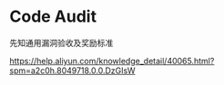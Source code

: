 # Code Audit



先知通用漏洞验收及奖励标准

https://help.aliyun.com/knowledge_detail/40065.html?spm=a2c0h.8049718.0.0.DzGIsW